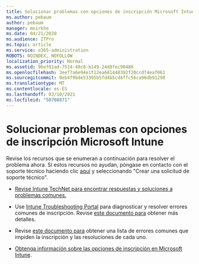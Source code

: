 ```yaml
---
title: Solucionar problemas con opciones de inscripción Microsoft Intune
ms.author: pebaum
author: pebaum
manager: mnirkhe
ms.date: 04/21/2020
ms.audience: ITPro
ms.topic: article
ms.service: o365-administration
ROBOTS: NOINDEX, NOFOLLOW
localization_priority: Normal
ms.assetid: 9bef81ad-7514-49c8-b149-24d8fec90486
ms.openlocfilehash: 3eef7a6e94e1f12ea681448392f20ccdf4eaf061
ms.sourcegitcommit: 0eb4f9bde53395b5fd4b5cd4ffc56ca96db91298
ms.translationtype: MT
ms.contentlocale: es-ES
ms.lasthandoff: 03/10/2021
ms.locfileid: "50708871"
---
```

# <a name="troubleshoot-issues-with-enrollment-options-microsoft-intune"></a>Solucionar problemas con opciones de inscripción Microsoft Intune

Revise los recursos que se enumeran a continuación para resolver el problema ahora. Si estos recursos no ayudan, póngase en contacto con el soporte técnico haciendo clic [aquí](https://portal.azure.com/#blade/Microsoft_Intune_DeviceSettings/ExtensionLandingBlade/help) y seleccionando "Crear una solicitud de soporte técnico". 
  
- [Revise Intune TechNet para encontrar respuestas y soluciones a problemas comunes.](https://social.technet.microsoft.com/Forums/home?category=microsoftintune&amp;filter=alltypes&amp;sort=lastpostdesc)
    
- Use [Intune Troubleshooting Portal](https://devicemanagement.microsoft.com/#blade/Microsoft_Intune_DeviceSettings/TroubleshootBlade) para diagnosticar y resolver errores comunes de inscripción. Revise [este documento para](https://docs.microsoft.com/intune/help-desk-operators) obtener más detalles. 
    
- Revise [este documento para](https://docs.microsoft.com/troubleshoot/mem/intune/troubleshoot-device-enrollment-in-intune) obtener una lista de errores comunes que impiden la inscripción y las resoluciones de cada uno. 
    
- [Obtenga información sobre las opciones de inscripción en Microsoft Intune](https://docs.microsoft.com/intune/enrollment-options).
    

